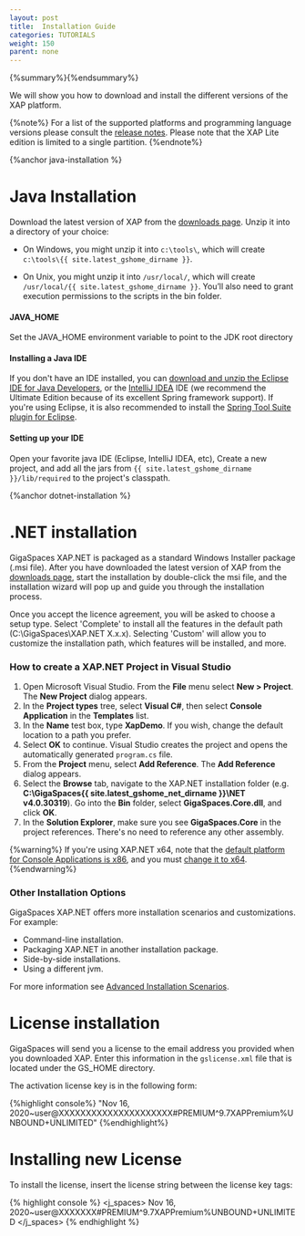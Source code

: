 ```yaml
---
layout: post
title:  Installation Guide
categories: TUTORIALS
weight: 150
parent: none
---
```


{%summary%}{%endsummary%}

We will show you how to download and install the different versions of the  XAP platform.

{%note%}
For a list of the supported platforms and programming language versions please consult the [release notes](/release_notes).
Please note that the XAP Lite edition is limited to a single partition.
{%endnote%}



{%anchor java-installation %}

# Java Installation
Download the latest version of XAP from the [downloads page](http://www.gigaspaces.com/xap-download). Unzip it into a directory of your choice:

* On Windows, you might unzip it into `c:\tools\`, which will create `c:\tools\{{ site.latest_gshome_dirname }}`.

* On Unix, you might unzip it into `/usr/local/`, which will create `/usr/local/{{ site.latest_gshome_dirname }}`. You’ll also need to grant execution permissions to the scripts in the bin folder.



#### JAVA_HOME
Set the JAVA_HOME environment variable to point to the JDK root directory

#### Installing a Java IDE
If you don't have an IDE installed, you can [download and unzip the Eclipse IDE for Java Developers](http://www.eclipse.org/downloads), or the [IntelliJ IDEA](http://www.jetbrains.com/idea/download/index.html) IDE (we recommend the Ultimate Edition because of its excellent Spring framework support).
If you're using Eclipse, it is also recommended to install the [Spring Tool Suite plugin for Eclipse](http://www.springsource.com/developer/sts).

#### Setting up your IDE

Open your favorite java IDE (Eclipse, IntelliJ IDEA, etc), Create a new project, and add all the jars from `{{ site.latest_gshome_dirname }}/lib/required` to the project's classpath.



{%anchor dotnet-installation %}

# .NET installation

GigaSpaces XAP.NET is packaged as a standard Windows Installer package (.msi file). After you have downloaded the latest version of XAP from the [downloads page](http://www.gigaspaces.com/xap-download), start the installation by double-click the msi file, and the installation wizard will pop up and guide you through the installation process.

Once you accept the licence agreement, you will be asked to choose a setup type. Select 'Complete' to install all the features in the default path (C:\GigaSpaces\XAP.NET X.x.x). Selecting 'Custom' will allow you to customize the installation path, which features will be installed, and more.



### How to create a XAP.NET Project in Visual Studio

1. Open Microsoft Visual Studio. From the **File** menu select **New > Project**. The **New Project** dialog appears.
2. In the **Project types** tree, select **Visual C#**, then select **Console Application** in the **Templates** list.
3. In the **Name** test box, type **XapDemo**. If you wish, change the default location to a path you prefer.
4. Select **OK** to continue. Visual Studio creates the project and opens the automatically generated `program.cs` file.
5. From the **Project** menu, select **Add Reference**. The **Add Reference** dialog appears.
6. Select the **Browse** tab, navigate to the XAP.NET installation folder (e.g. **C:\GigaSpaces\{{ site.latest_gshome_net_dirname }}\NET v4.0.30319**). Go into the **Bin** folder, select **GigaSpaces.Core.dll**, and click **OK**.
7. In the **Solution Explorer**, make sure you see **GigaSpaces.Core** in the project references. There's no need to reference any other assembly.



{%warning%}
If you're using XAP.NET x64, note that the [default platform for Console Applications is x86](http://connect.microsoft.com/VisualStudio/feedback/details/455103/new-c-console-application-targets-x86-by-default), and you must [change it to x64](http://msdn.microsoft.com/en-us/library/ms185328.aspx).
{%endwarning%}


### Other Installation Options

GigaSpaces XAP.NET offers more installation scenarios and customizations. For example:

- Command-line installation.
- Packaging XAP.NET in another installation package.
- Side-by-side installations.
- Using a different jvm.

For more information see [Advanced Installation Scenarios]({%latestneturl%}/advanced-installation-scenarios.html).


# License installation

GigaSpaces will send you a license to the email address you provided when you downloaded XAP. Enter this information in the `gslicense.xml` file
that is located under the GS_HOME directory.

The activation license key is in the following form:

{%highlight console%}
"Nov 16, 2020~user@XXXXXXXXXXXXXXXXXXXXX#PREMIUM^9.7XAPPremium%UNBOUND+UNLIMITED"
{%endhighlight%}

# Installing new License

To install the license, insert the license string between the license key tags:

{% highlight console %}
<com>
  <j_spaces>
        <kernel>
          <licensekey>Nov 16, 2020~user@XXXXXXX#PREMIUM^9.7XAPPremium%UNBOUND+UNLIMITED</licensekey>
       </kernel>
  </j_spaces>
</com>
{% endhighlight %}
